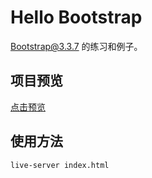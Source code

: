 # Hello Bootstrap

[Bootstrap@3.3.7](https://v3.bootcss.com/getting-started/) 的练习和例子。

## 项目预览

[点击预览](https://yiheyue.github.io/hello-bootstrap/index.html)

## 使用方法

```bash
live-server index.html
```
